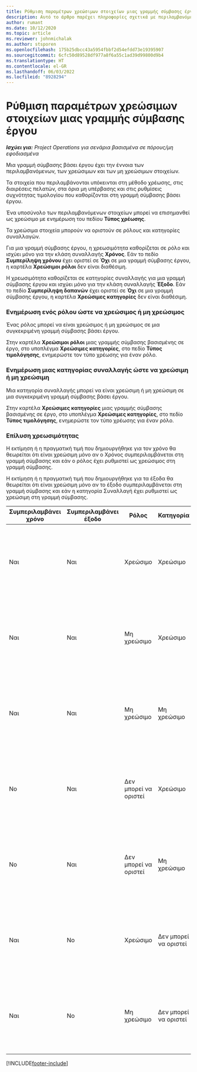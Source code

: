 ```yaml
---
title: Ρύθμιση παραμέτρων χρεώσιμων στοιχείων μιας γραμμής σύμβασης έργου
description: Αυτό το άρθρο παρέχει πληροφορίες σχετικά με περιλαμβανόμενα, χρεώσιμα και μη χρεώσιμα στοιχεία σε γραμμές σύμβασης.
author: rumant
ms.date: 10/12/2020
ms.topic: article
ms.reviewer: johnmichalak
ms.author: stsporen
ms.openlocfilehash: 175b25dbcc43a5954fbbf2d54efdd73e19395907
ms.sourcegitcommit: 6cfc50d89528df977a8f6a55c1ad39d99800d9b4
ms.translationtype: HT
ms.contentlocale: el-GR
ms.lasthandoff: 06/03/2022
ms.locfileid: "8928294"
---
```

# <a name="configure-chargeable-components-of-a-project-contract-line"></a>Ρύθμιση παραμέτρων χρεώσιμων στοιχείων μιας γραμμής σύμβασης έργου

_**Ισχύει για:** Project Operations για σενάρια βασισμένα σε πόρους/μη εφοδιασμένα_

Μια γραμμή σύμβασης βάσει έργου έχει την έννοια των περιλαμβανόμενων, των χρεώσιμων και των μη χρεώσιμων στοιχείων.

Τα στοιχεία που περιλαμβάνονται υπόκεινται στη μέθοδο χρέωσης, στις διαιρέσεις πελατών, στα όρια μη υπέρβασης και στις ρυθμίσεις συχνότητας τιμολογίου που καθορίζονται στη γραμμή σύμβασης βάσει έργου.

Ένα υποσύνολο των περιλαμβανόμενων στοιχείων μπορεί να επισημανθεί ως χρεώσιμο με ενημέρωση του πεδίου **Τύπος χρέωσης**.

Τα χρεώσιμα στοιχεία μπορούν να οριστούν σε ρόλους και κατηγορίες συναλλαγών.

Για μια γραμμή σύμβασης έργου, η χρεωσιμότητα καθορίζεται σε ρόλο και ισχύει μόνο για την κλάση συναλλαγής **Χρόνος**. Εάν το πεδίο **Συμπερίληψη χρόνου** έχει οριστεί σε **Όχι** σε μια γραμμή σύμβασης έργου, η καρτέλα **Χρεώσιμοι ρόλοι** δεν είναι διαθέσιμη.

Η χρεωσιμότητα καθορίζεται σε κατηγορίες συναλλαγής για μια γραμμή σύμβασης έργου και ισχύει μόνο για την κλάση συναλλαγής **Έξοδο**. Εάν το πεδίο **Συμπερίληψη δαπανών** έχει οριστεί σε **Όχι** σε μια γραμμή σύμβασης έργου, η καρτέλα **Χρεώσιμες κατηγορίες** δεν είναι διαθέσιμη.

### <a name="update-a-role-to-be-chargeable-or-non-chargeable"></a>Ενημέρωση ενός ρόλου ώστε να χρεώσιμος ή μη χρεώσιμος

Ένας ρόλος μπορεί να είναι χρεώσιμος ή μη χρεώσιμος σε μια συγκεκριμένη γραμμή σύμβασης βάσει έργου.

Στην καρτέλα **Χρεώσιμοι ρόλοι** μιας γραμμής σύμβασης βασισμένης σε έργο, στο υποπλέγμα **Χρεώσιμες κατηγορίες**, στο πεδίο **Τύπος τιμολόγησης**, ενημερώστε τον τύπο χρέωσης για έναν ρόλο.

### <a name="update-a-transaction-category-to-be-chargeable-or-non-chargeable"></a>Ενημέρωση μιας κατηγορίας συναλλαγής ώστε να χρεώσιμη ή μη χρεώσιμη

Μια κατηγορία συναλλαγής μπορεί να είναι χρεώσιμη ή μη χρεώσιμη σε μια συγκεκριμένη γραμμή σύμβασης βάσει έργου.

Στην καρτέλα **Χρεώσιμες κατηγορίες** μιας γραμμής σύμβασης βασισμένης σε έργο, στο υποπλέγμα **Χρεώσιμες κατηγορίες**, στο πεδίο **Τύπος τιμολόγησης**, ενημερώστε τον τύπο χρέωσης για έναν ρόλο.

### <a name="resolve-chargeability"></a>Επίλυση χρεωσιμότητας

Η εκτίμηση ή η πραγματική τιμή που δημιουργήθηκε για τον χρόνο θα θεωρείται ότι είναι χρεώσιμη μόνο αν ο Χρόνος συμπεριλαμβάνεται στη γραμμή σύμβασης και εάν ο ρόλος έχει ρυθμιστεί ως χρεώσιμος στη γραμμή σύμβασης.

Η εκτίμηση ή η πραγματική τιμή που δημιουργήθηκε για τα έξοδα θα θεωρείται ότι είναι χρεώσιμη μόνο αν το έξοδο συμπεριλαμβάνεται στη γραμμή σύμβασης και εάν η κατηγορία Συναλλαγή έχει ρυθμιστεί ως χρεώσιμη στη γραμμή σύμβασης.

| Συμπεριλαμβάνει χρόνο | Συμπεριλαμβάνει έξοδο | Ρόλος | Κατηγορία | Κλείσιμο εργασίας |
| --- | --- | --- | --- | --- |
| Ναι | Ναι | Χρεώσιμο | Χρεώσιμο | Τιμολόγηση σε ένα πραγματικό χρόνο: Χρεώσιμο </br>Τύπος χρέωσης με πραγματική δαπάνη: Χρεώσιμο |
| Ναι | Ναι | Μη χρεώσιμο | Χρεώσιμο | Τιμολόγηση σε ένα πραγματικό χρόνο: Μη χρεώσιμο </br>Τύπος χρέωσης με πραγματική δαπάνη: Χρεώσιμο |
| Ναι | Ναι | Μη χρεώσιμο | Μη χρεώσιμο | Τιμολόγηση σε ένα πραγματικό χρόνο: Μη χρεώσιμο </br>Τύπος χρέωσης με πραγματική δαπάνη: Μη χρεώσιμο |
| No | Ναι | Δεν μπορεί να οριστεί | Χρεώσιμο | Τιμολόγηση σε ένα πραγματικό χρόνο: Μη διαθέσιμο </br>Τύπος χρέωσης με πραγματική δαπάνη: Χρεώσιμο |
| No | Ναι | Δεν μπορεί να οριστεί | Μη χρεώσιμο | Τιμολόγηση σε ένα πραγματικό χρόνο: Μη διαθέσιμο </br>Τύπος χρέωσης με πραγματική δαπάνη: Μη χρεώσιμο |
| Ναι | No | Χρεώσιμο | Δεν μπορεί να οριστεί | Τιμολόγηση σε ένα πραγματικό χρόνο: Χρεώσιμο </br>Τύπος χρέωσης με πραγματική δαπάνη: Μη διαθέσιμο |
| Ναι | No | Μη χρεώσιμο | Δεν μπορεί να οριστεί | Τιμολόγηση σε ένα πραγματικό χρόνο: Μη χρεώσιμο </br> Τύπος χρέωσης με πραγματική δαπάνη: Μη διαθέσιμο |


[!INCLUDE[footer-include](../includes/footer-banner.md)]

